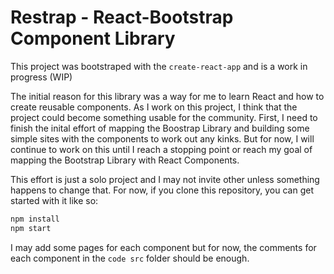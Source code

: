 # Restrap - React-Bootstrap Component Library

This project was bootstraped with the `create-react-app` and is a work in progress (WIP)

The initial reason for this library was a way for me to learn React and how to create reusable components. As I work on this project, I think that the project could become something usable for the community. First, I need to finish the inital effort of mapping the Boostrap Library and building some simple sites with the components to work out any kinks. But for now, I will continue to work on this until I reach a stopping point or reach my goal of mapping the Bootstrap Library with React Components.

This effort is just a solo project and I may not invite other unless something happens to change that. For now, if you clone this repository, you can get started with it like so: 

``` javascript 
npm install
npm start
```

I may add some pages for each component but for now, the comments for each component in the `code src` folder should be enough. 


